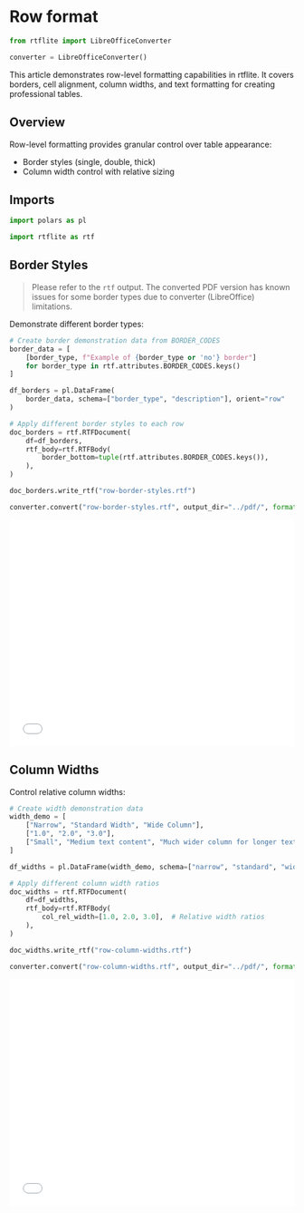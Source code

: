 # Row format

```python exec="on" session="default"
from rtflite import LibreOfficeConverter

converter = LibreOfficeConverter()
```

This article demonstrates row-level formatting capabilities in rtflite.
It covers borders, cell alignment, column widths, and text formatting
for creating professional tables.

## Overview

Row-level formatting provides granular control over table appearance:

- Border styles (single, double, thick)
- Column width control with relative sizing

## Imports

```python exec="on" source="above" session="default"
import polars as pl

import rtflite as rtf
```

## Border Styles

> Please refer to the `rtf` output. The converted PDF version has known issues
> for some border types due to converter (LibreOffice) limitations.

Demonstrate different border types:

```python exec="on" source="above" session="default" workdir="docs/articles/rtf/"
# Create border demonstration data from BORDER_CODES
border_data = [
    [border_type, f"Example of {border_type or 'no'} border"]
    for border_type in rtf.attributes.BORDER_CODES.keys()
]

df_borders = pl.DataFrame(
    border_data, schema=["border_type", "description"], orient="row"
)

# Apply different border styles to each row
doc_borders = rtf.RTFDocument(
    df=df_borders,
    rtf_body=rtf.RTFBody(
        border_bottom=tuple(rtf.attributes.BORDER_CODES.keys()),
    ),
)

doc_borders.write_rtf("row-border-styles.rtf")
```

```python exec="on" session="default" workdir="docs/articles/rtf/"
converter.convert("row-border-styles.rtf", output_dir="../pdf/", format="pdf", overwrite=True)
```

<embed src="../pdf/row-border-styles.pdf" style="width:100%; height:400px" type="application/pdf">

## Column Widths

Control relative column widths:

```python exec="on" source="above" session="default" workdir="docs/articles/rtf/"
# Create width demonstration data
width_demo = [
    ["Narrow", "Standard Width", "Wide Column"],
    ["1.0", "2.0", "3.0"],
    ["Small", "Medium text content", "Much wider column for longer text"],
]

df_widths = pl.DataFrame(width_demo, schema=["narrow", "standard", "wide"])

# Apply different column width ratios
doc_widths = rtf.RTFDocument(
    df=df_widths,
    rtf_body=rtf.RTFBody(
        col_rel_width=[1.0, 2.0, 3.0],  # Relative width ratios
    ),
)

doc_widths.write_rtf("row-column-widths.rtf")
```

```python exec="on" session="default" workdir="docs/articles/rtf/"
converter.convert("row-column-widths.rtf", output_dir="../pdf/", format="pdf", overwrite=True)
```

<embed src="../pdf/row-column-widths.pdf" style="width:100%; height:400px" type="application/pdf">
